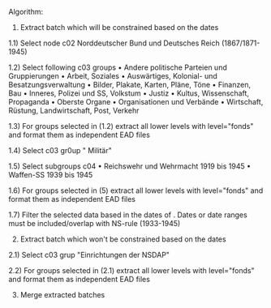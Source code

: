 Algorithm:

1) Extract batch which will be constrained based on the dates

1.1) Select node c02 <unittitle>Norddeutscher Bund und Deutsches Reich (1867/1871-1945)</unittitle>

1.2) Select following c03 groups
• Andere politische Parteien und Gruppierungen
• Arbeit, Soziales
• Auswärtiges, Kolonial- und Besatzungsverwaltung
• Bilder, Plakate, Karten, Pläne, Töne
• Finanzen, Bau
• Inneres, Polizei und SS, Volkstum
• Justiz
• Kultus, Wissenschaft, Propaganda
• Oberste Organe
• Organisationen und Verbände
• Wirtschaft, Rüstung, Landwirtschaft, Post, Verkehr

1.3) For groups selected in (1.2) extract all lower levels with level="fonds" and format them as independent EAD files

1.4) Select c03 gr0up " Militär"

1.5) Select subgroups c04
• Reichswehr und Wehrmacht 1919 bis 1945
• Waffen-SS 1939 bis 1945

1.6) For groups selected in (5) extract all lower levels with level="fonds" and format them as independent EAD files

1.7) Filter the selected data based in the dates of  <unitdate encodinganalog="Bestandslaufzeit">. Dates or date ranges must be included/overlap with NS-rule (1933-1945)

2) Extract batch which won't be constrained based on the dates

2.1) Select c03 grup "Einrichtungen der NSDAP"

2.2) For groups selected in (2.1) extract all lower levels with level="fonds" and format them as independent EAD files

3) Merge extracted batches
